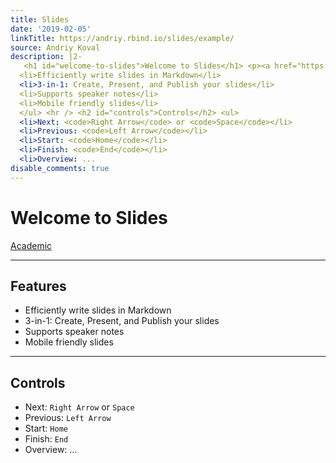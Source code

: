 ```yaml
---
title: Slides
date: '2019-02-05'
linkTitle: https://andriy.rbind.io/slides/example/
source: Andriy Koval
description: |2-
   <h1 id="welcome-to-slides">Welcome to Slides</h1> <p><a href="https://sourcethemes.com/academic/" target="_blank">Academic</a></p> <hr /> <h2 id="features">Features</h2> <ul>
  <li>Efficiently write slides in Markdown</li>
  <li>3-in-1: Create, Present, and Publish your slides</li>
  <li>Supports speaker notes</li>
  <li>Mobile friendly slides</li>
  </ul> <hr /> <h2 id="controls">Controls</h2> <ul>
  <li>Next: <code>Right Arrow</code> or <code>Space</code></li>
  <li>Previous: <code>Left Arrow</code></li>
  <li>Start: <code>Home</code></li>
  <li>Finish: <code>End</code></li>
  <li>Overview: ...
disable_comments: true
---
```

 <h1 id="welcome-to-slides">Welcome to Slides</h1> <p><a href="https://sourcethemes.com/academic/" target="_blank">Academic</a></p> <hr /> <h2 id="features">Features</h2> <ul>
<li>Efficiently write slides in Markdown</li>
<li>3-in-1: Create, Present, and Publish your slides</li>
<li>Supports speaker notes</li>
<li>Mobile friendly slides</li>
</ul> <hr /> <h2 id="controls">Controls</h2> <ul>
<li>Next: <code>Right Arrow</code> or <code>Space</code></li>
<li>Previous: <code>Left Arrow</code></li>
<li>Start: <code>Home</code></li>
<li>Finish: <code>End</code></li>
<li>Overview: ...